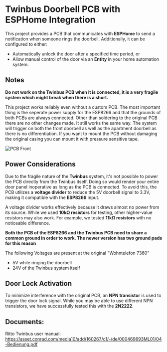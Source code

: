 # Twinbus Doorbell PCB with ESPHome Integration

This project provides a PCB that communicates with **ESPHome** to send a notification when someone rings the doorbell. Additionally, it can be configured to either:
- Automatically unlock the door after a specified time period, or
- Allow manual control of the door via an **Entity** in your home automation system.

## Notes

**Do not work on the Twinbus PCB when it is connected, it is a very fragile system which might break when there is a short.**

This project works reliably even without a custom PCB. The most important thing is the seperate power supply for the ESP8266 and that the grounds of both PCBs are always connected.
Other than soldering to the original PCB there are no other changes made. It still works the same way.
The system will trigger on both the front doorbell as well as the apartment doorbell as there is no differentiation.
If you want to mount the PCB without damaging the original casing you can mount it with pressure sensitive tape.

![PCB Front](https://github.com/user-attachments/assets/bc4f5a12-e06e-4cfc-ab80-2fbcd491545e)


## Power Considerations

Due to the fragile nature of the **Twinbus** system, it's not possible to power the PCB directly from the Twinbus itself. Doing so would render your entire door panel inoperative as long as the PCB is connected. To avoid this, the PCB utilizes a **voltage divider** to reduce the 5V doorbell signal to 3.3V, making it compatible with the **ESP8266** input.

A voltage divider works effectively because it draws almost no power from its source. While we used **10kΩ resistors** for testing, other higher-value resistors may also work. For example, we tested **11kΩ resistors** with no noticeable difference.

**Both the PCB of the ESP8266 and the Twinbus PCB need to share a common ground in order to work. The newer version has two ground pads for this reason**

The following Voltages are present at the original "Wohntelefon 7360"
- 5V while ringing the doorbell
- 24V of the Twinbus system itself 

## Door Lock Activation

To minimize interference with the original PCB, an **NPN transistor** is used to trigger the door lock signal. While you may be able to use different NPN transistors, we have successfully tested this with the **2N2222**.



## Documents:
Ritto Twinbus user manual:
https://asset.conrad.com/media10/add/160267/c1/-/de/000469693ML01/04-Bedienung.pdf


